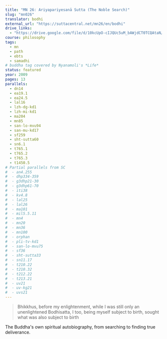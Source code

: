 ```yaml
---
title: "MN 26: Ariyapariyesanā Sutta (The Noble Search)"
slug: "mn026"
translator: bodhi
external_url: "https://suttacentral.net/mn26/en/bodhi"
drive_links:
  - "https://drive.google.com/file/d/10kcUpO-cIJQUc5uM_bAWjdCT0TCQAtaN/view?usp=sharing"
course: philosophy
tags:
  - mn
  - path
  - ebts
  - samadhi
# buddha tag covered by Nyanamoli's *Life*
status: featured
year: 2009
pages: 13
parallels:
  - dn14
  - ea19.1
  - ea24.5
  - lal16
  - lzh-dg-kd1
  - lzh-mi-kd1
  - ma204
  - mn85
  - san-lo-mvu94
  - san-mu-kd17
  - sf259
  - sht-sutta60
  - sn6.1
  - t765.1
  - t765.2
  - t765.3
  - t1450.5
# Partial parallels from SC
#  - an4.255
#  - dhp334-359
#  - g3dhp21-30
#  - g3dhp61-70
#  - iti38
#  - kv4.8
#  - lal25
#  - lal26
#  - ma101
#  - mil5.5.11
#  - mn4
#  - mn20
#  - mn36
#  - mn100
#  - orphan
#  - pli-tv-kd1
#  - san-lo-mvu75
#  - sf36
#  - sht-sutta33
#  - sn11.17
#  - t210.22
#  - t210.32
#  - t212.22
#  - t213.21
#  - uv21
#  - uv-kg21
#  - uvs21
---
```


> Bhikkhus, before my enlightenment, while I was still only an unenlightened Bodhisatta, I too, being myself subject to birth, sought what was also subject to birth

The Buddha's own spiritual autobiography, from searching to finding true deliverance.


